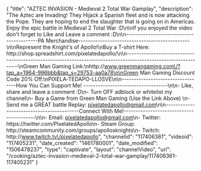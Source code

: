 {
    "title": "AZTEC INVASION - Medieval 2 Total War Gamplay",
    "description": "The Aztec are Invading!  They Hijack a Spanish fleet and is now attacking the Pope.  They are hoping to end the slaughter that is going on in Americas.  Enjoy the epic battle in Medieval 2 Total War :D\n\nIf you enjoyed the video don't forget to Like and Leave a comment :D\n\n-----------------------------------------PA Merchandise----------------------------------------------\n\nRepresent the Knight's of Apollo!\nBuy a T-shirt Here: http:\/\/shop.spreadshirt.com\/pixelatedapollo\/\n\n---------------------------------------------------------------------------------------------------------------\nGreen Man Gaming Link:\nhttp:\/\/www.greenmangaming.com\/?tap_a=1964-996bbb&tap_s=29753-aa0a78\n\nGreen Man Gaming Discount Code 20% Off:\nPIXELA-TEDAPO-LLOSVE\n\n----------------------------------How You Can Support Me! -----------------------------------\n\n- Like, share and leave a comment :D\n- Turn OFF adblock or whitelist my channel\n- Buy a Game from Green Man Gaming (Use the Link Above) \n- Send me a GREAT battle Replay: pixelatedapollo@gmail.com\n\n------------------------------------------Connect With Me!-----------------------------------------\n\n- Email: pixelatedapollo@gmail.com\n- Twitter: https:\/\/twitter.com\/PixelatedApollo\n- Steam Group:  http:\/\/steamcommunity.com\/groups\/apollosknights\n- Twitch: http:\/\/www.twitch.tv\/pixelatedapollo",
    "channelid": "117406361",
    "videoid": "117405231",
    "date_created": "1461780001",
    "date_modified": "1506478237",
    "type": "captivate",
    "layout": "channelVideo",
    "url": "\/cooking\/aztec-invasion-medieval-2-total-war-gamplay\/117406361-117405231"
}
